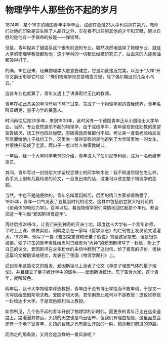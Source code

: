 # 物理学牛人那些伤不起的岁月

1874年，某个16岁的德国青年中学毕业，成绩在全班23人中也只排在第八，教师们对他的印象是该生除了人品好之外，实在看不出任何其他的才华和天赋，聊以自慰的是他有一手保命的技能——弹钢琴。

但是，青年抛弃了键盘系这个很有前途的专业，毅然决然地选择了物理专业，就连大学的物理学教授都劝他：这个学科的一切都已经被研究完了，后面来的人连酱油都没得打了。

的确，19世纪末，经典物理学大厦宣告建立，它是如此接近完美，以至于“大神”开尔文爵士形容它时说：“俺们物理学现在是晴空万里，除了偶尔飘出的几朵小乌云。”

选错专业也就算了，青年又遇上了讲课奇烂无比的教师。

青年在如此恶劣的学习环境下熬了过来，完成了一个物理学家的自我修养，青年名叫普朗克，量子力学的奠基人。

时间再往后推20多年，来到1900年，此时另外一个德国青年正从小国瑞士大学毕业，当然，专业依然是伤不起的物理学，由于成绩平平，青年留校担任助教的愿望宣告破灭，找工作也四处碰壁，穷困得连房租都付不起。老父亲一度着老脸给朋友写信要给他儿子找份工作，这里唯一值得安慰的是他追到了大学班里唯一的女生，并很快升级成了老婆，两口子一度以给人做家教糊口。

一年后，经一个大学同学老爸的介绍，青年进入了伯尔尼专利局，成为一名低级审查员。

其间，青年写过一封信给大学留校念博士的同学吹牛说：我不知道你现在怎么样，我手头上倒有几篇待发的论文，一旦发出来的话，没准可以改变整个物理学的面貌。

当然，牛也不是随便吹的，青年名叫爱因斯坦，后面的情节大家都很熟悉了，1905年，青年一口气发表了五篇划时代的论文，这其中包括创立狭义相对论的《论动体的电动力学》。百年以后，每当物理学家们深情地回忆起那个年代，都会把这一年叫做“爱因斯坦奇迹年”。

再往后推20多年，让我们来到神奇的亚洲土地，印度达卡大学有一个青年讲师，平时上上课、做做实验，闲暇之余在一家叫《哲学杂志》的烂刊物上发发论文灌灌水。1923年，他写了一篇《普朗克定律和光量子假说》寄给这家杂志，但是很快被拒。受了打击的青年索性给当时已经贵为“大神”的爱因斯坦写了一封信，附上了自己的论文。爱因斯坦在众多粉丝的来信中翻到了这封信，给了极高的评价，很快这篇论文被翻译成德文，发表在了德国《物理学期刊》上。

受到青年这篇论文的启发，爱因斯坦马上发表了论文《单原子理想气体的量子理论》，并且建立了量子统计学中的玻色——爱因斯坦统计。忘了告诉大家，这个青年，就叫玻色。

两年后，达卡大学物理学评选教授，青年由于没有博士学位而不敢申请，于是又一次写信给爱因斯坦求教。爱因斯坦大惊，君伶俐至此竟何以不是教授！遂致推荐信一封给达卡大学，于是玻色顺利当上教授。

如你所见，几个伤不起的青年开创了物理学的新时代，而更多的青年正走在这条道路上。路漫漫其修远，头顶的天空也是乌云密布，但我们有理由相信，这里面总会还有一个地下室青年，头顶的智慧之光有那么开启的一瞬，照亮我们前进的道路。

而你走的那条路，又将会是怎样的一番风景呢？